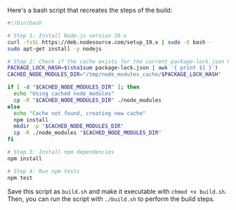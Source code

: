Here's a bash script that recreates the steps of the build:

```bash
#!/bin/bash

# Step 1: Install Node.js version 19.x
curl -fsSL https://deb.nodesource.com/setup_19.x | sudo -E bash -
sudo apt-get install -y nodejs

# Step 2: Check if the cache exists for the current package-lock.json hash, if not, create it
PACKAGE_LOCK_HASH=$(sha1sum package-lock.json | awk '{ print $1 }')
CACHED_NODE_MODULES_DIR="/tmp/node_modules_cache/$PACKAGE_LOCK_HASH"

if [ -d "$CACHED_NODE_MODULES_DIR" ]; then
  echo "Using cached node_modules"
  cp -R "$CACHED_NODE_MODULES_DIR" ./node_modules
else
  echo "Cache not found, creating new cache"
  npm install
  mkdir -p "$CACHED_NODE_MODULES_DIR"
  cp -R ./node_modules "$CACHED_NODE_MODULES_DIR"
fi

# Step 3: Install npm dependencies
npm install

# Step 4: Run npm tests
npm test
```

Save this script as `build.sh` and make it executable with `chmod +x build.sh`. Then, you can run the script with `./build.sh` to perform the build steps.